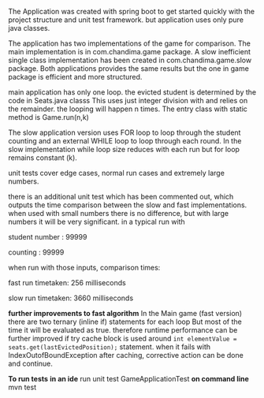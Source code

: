 The Application was created with spring boot to get started quickly with the project structure and  unit test framework. 
but application uses only pure java classes.

The application has two implementations of the game for comparison. The main implementation is in com.chandima.game package.
A slow inefficient single class implementation has been created in com.chandima.game.slow package.
Both applications provides the same results but the one in game package is efficient and more structured.

main application has only one loop. the evicted student is determined by the code in Seats.java classs
This uses just integer division with and relies on the remainder.
the looping will happen n times.
The entry class with static method is Game.run(n,k)

The slow application version uses FOR loop to loop through the student counting and an external WHILE loop to loop through each round.
In the slow implementation while loop size reduces with each run but for loop remains constant (k).


unit tests cover edge cases, normal run cases and extremely large numbers.


there is an additional unit test which has been commented out, which outputs the time comparison between the slow and fast implementations.
when used with small numbers there is no difference, but with large numbers it will be very significant.
in a typical run with 

student number : 99999

counting       : 99999

when run with those inputs, comparison times:

fast run timetaken: 256  milliseconds

slow run timetaken: 3660 milliseconds


**further improvements to fast algorithm**
In the Main game (fast version) there are two ternary (inline if) statements for each loop
But most of the time it will be evaluated as true. 
therefore runtime performance can be further improved if try cache block is used around 
`int elementValue = seats.get(lastEvictedPosition);` statement. 
when it fails with IndexOutofBoundException after caching, corrective action can be done and continue.


**To run tests**
**in an ide** run unit test GameApplicationTest 
**on command line** mvn test
